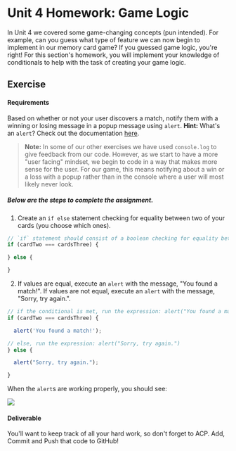# Unit 4 Homework: Game Logic

In Unit 4 we covered some game-changing concepts (pun intended). For example, can you guess what type of feature we can now begin to implement in our memory card game? If you guessed game logic, you're right! For this section's homework, you will implement your knowledge of conditionals to help with the task of creating your game logic.

## Exercise

#### Requirements

Based on whether or not your user discovers a match, notify them with a winning or losing message in a popup message using `alert`.
**Hint:** What's an `alert`? Check out the documentation [here](https://developer.mozilla.org/en-US/docs/Web/API/Window/alert).

>**Note:** In some of our other exercises we have used `console.log` to give feedback from our code. However, as we start to have a more "user facing" mindset, we begin to code in a way that makes more sense for the user. For our game, this means notifying about a win or a loss with a popup rather than in the console where a user will most likely never look.

##### Below are the steps to complete the assignment.

1) Create an `if else` statement checking for equality between two of your cards (you choose which ones).

```js
// `if` statement should consist of a boolean checking for equality between your created variables
if (cardTwo === cardsThree) {

} else {

}
```

2) If values are equal, execute an `alert` with the message, "You found a match!". If values are not equal, execute an `alert` with the message, "Sorry, try again.".

```js
// if the conditional is met, run the expression: alert("You found a match!")
if (cardTwo === cardsThree) {

  alert('You found a match!');

// else, run the expression: alert("Sorry, try again.")
} else {

  alert("Sorry, try again.");

}
```

When the `alert`s are working properly, you should see:

![](https://s3.amazonaws.com/f.cl.ly/items/1S1E0E3Q3m1K1G2L3C1A/Image%202016-03-06%20at%208.24.46%20AM.png?v=6094ee76)

#### Deliverable

You'll want to keep track of all your hard work, so don't forget to ACP. Add, Commit and Push that code to GitHub!
